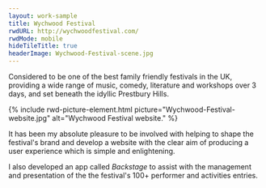 ```yaml
---
layout: work-sample
title: Wychwood Festival
rwdURL: http://wychwoodfestival.com/
rwdMode: mobile
hideTileTitle: true
headerImage: Wychwood-Festival-scene.jpg
---
```


Considered to be one of the best family friendly festivals in the UK, providing a wide range of music, comedy, literature and workshops over 3 days, and set beneath the idyllic Prestbury Hills.

{% include rwd-picture-element.html picture="Wychwood-Festival-website.jpg" alt="Wychwood Festival website." %}

It has been my absolute pleasure to be involved with helping to shape the festival's brand and develop a website with the clear aim of producing a user experience which is simple and enlightening.

I also developed an app called _Backstage_ to assist with the management and presentation of the the festival's 100+ performer and activities entries.
